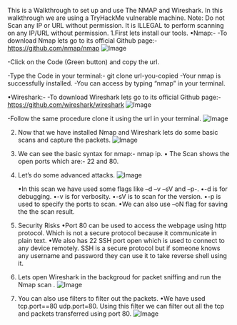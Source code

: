 This is a Walkthrough to set up and use The NMAP and Wireshark.
In this walkthrough we are using a TryHackMe vulnerable machine.
Note: Do not Scan any IP or URL without permission. It is ILLEGAL to perform scanning on any IP/URL without permission.
1.First lets install our tools.
    •Nmap:-
	    -To download Nmap lets go to its official Github page:- https://github.com/nmap/nmap
        ![Image](https://github.com/user-attachments/assets/bfdc98e0-de0b-4f79-9a72-c83df468f23e)

   -Click on the Code (Green button) and copy the url.
        
  
-Type the Code in your terminal:- git clone url-you-copied
	    -Your nmap is successfully installed.
	    -You can access by typing “nmap” in your terminal.

	
•Wireshark:-
   -To download Wireshark lets go to its official Github page:- https://github.com/wireshark/wireshark
       ![Image](https://github.com/user-attachments/assets/ac5a655c-d836-43dd-98d0-24930826a988)
 
  -Follow the same procedure clone it using the url in your terminal.
        ![Image](https://github.com/user-attachments/assets/10545aa4-528b-497e-87b4-70614ed1af79)


2.	Now that we have installed Nmap and Wireshark lets do some basic scans and capture the packets. 
     ![Image](https://github.com/user-attachments/assets/6a99f95a-ee76-4af2-b421-b00e695c8f60)

3.	We can see the basic syntax for nmap:- nmap ip.
    •	The Scan shows the open ports which are:- 22 and  80.

4.	Let’s do some advanced attacks.
   ![Image](https://github.com/user-attachments/assets/97834b8a-8955-4a1e-8fd5-cd03d6bfc36e)

    •In this scan we have used some flags like –d –v –sV and –p-.
    •-d is for debugging.
    •-v is for verbosity.
    •-sV is to scan for the version.
    •-p is used to specify the ports to scan.
    •We can also use –oN <filename> flag for saving the the scan result.

5.	Security Risks
    •Port 80  can be used to access the webpage using http protocol. Which is not a secure protocol because it communicate in plain text.
    •We also has 22 SSH port open which is used to connect to any device remotely. SSH is a secure protocol but if someone knows any username and password they can use it to take reverse shell using it.

6.	Lets open Wireshark in the backgroud for packet sniffing and run the Nmap scan .
 	 ![Image](https://github.com/user-attachments/assets/f4373098-65cf-41c5-89e5-6fd0f65aba34)

7.	You can also use filters to filter out the packets.
    •We have used tcp.port==80 udp.port=80. Using this filter we can filter out all the tcp and packets transferred using port 80.
 	 ![Image](https://github.com/user-attachments/assets/b6e3ff02-fa07-42b1-b89b-6e2080c33887)
